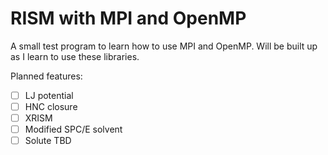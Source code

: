 # RISM with MPI and OpenMP

A small test program to learn how to use MPI and OpenMP.
Will be built up as I learn to use these libraries.

Planned features:
- [ ] LJ potential
- [ ] HNC closure
- [ ] XRISM
- [ ] Modified SPC/E solvent
- [ ] Solute TBD
